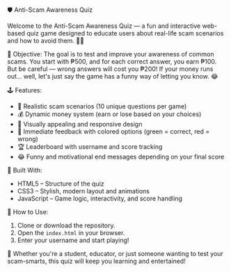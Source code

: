 🛡️ Anti-Scam Awareness Quiz

Welcome to the Anti-Scam Awareness Quiz — a fun and interactive web-based quiz game designed to educate users about real-life scam scenarios and how to avoid them. 🧠💸

🎯 Objective:
The goal is to test and improve your awareness of common scams. You start with ₱500, and for each correct answer, you earn ₱100. But be careful — wrong answers will cost you ₱200! If your money runs out... well, let's just say the game has a funny way of letting you know. 😂

 🕹️ Features:
- 🔐 Realistic scam scenarios (10 unique questions per game)
- 💰 Dynamic money system (earn or lose based on your choices)
- 🎨 Visually appealing and responsive design
- 🧠 Immediate feedback with colored options (green = correct, red = wrong)
- 🏆 Leaderboard with username and score tracking
- 😂 Funny and motivational end messages depending on your final score

📁 Built With:
- HTML5 – Structure of the quiz
- CSS3 – Stylish, modern layout and animations
- JavaScript – Game logic, interactivity, and score handling

🚀 How to Use:
1. Clone or download the repository.
2. Open the `index.html` in your browser.
3. Enter your username and start playing!

🎉 Whether you're a student, educator, or just someone wanting to test your scam-smarts, this quiz will keep you learning and entertained!

